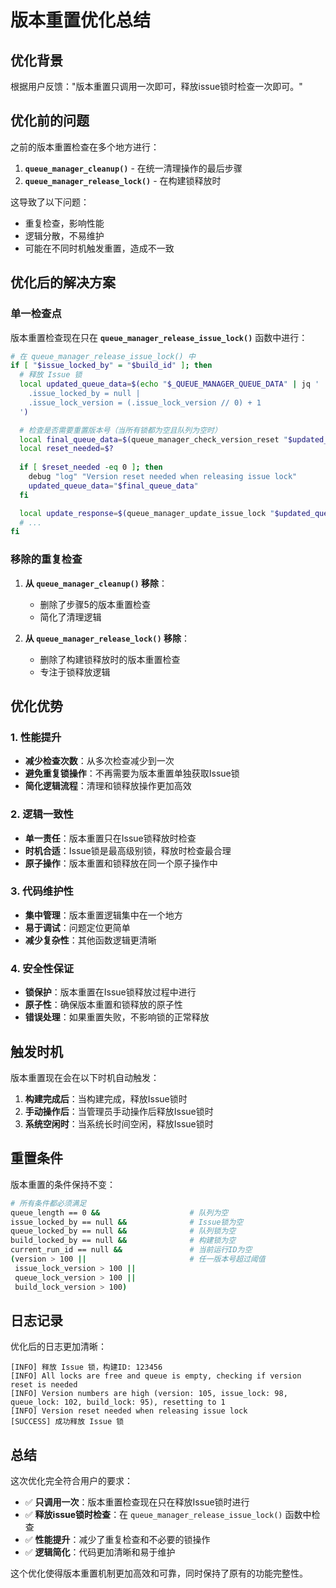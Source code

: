 # 版本重置优化总结

## 优化背景

根据用户反馈："版本重置只调用一次即可，释放issue锁时检查一次即可。"

## 优化前的问题

之前的版本重置检查在多个地方进行：

1. **`queue_manager_cleanup()`** - 在统一清理操作的最后步骤
2. **`queue_manager_release_lock()`** - 在构建锁释放时

这导致了以下问题：
- 重复检查，影响性能
- 逻辑分散，不易维护
- 可能在不同时机触发重置，造成不一致

## 优化后的解决方案

### 单一检查点

版本重置检查现在只在 **`queue_manager_release_issue_lock()`** 函数中进行：

```bash
# 在 queue_manager_release_issue_lock() 中
if [ "$issue_locked_by" = "$build_id" ]; then
  # 释放 Issue 锁
  local updated_queue_data=$(echo "$_QUEUE_MANAGER_QUEUE_DATA" | jq '
    .issue_locked_by = null |
    .issue_lock_version = (.issue_lock_version // 0) + 1
  ')

  # 检查是否需要重置版本号（当所有锁都为空且队列为空时）
  local final_queue_data=$(queue_manager_check_version_reset "$updated_queue_data")
  local reset_needed=$?
  
  if [ $reset_needed -eq 0 ]; then
    debug "log" "Version reset needed when releasing issue lock"
    updated_queue_data="$final_queue_data"
  fi

  local update_response=$(queue_manager_update_issue_lock "$updated_queue_data" "无")
  # ...
fi
```

### 移除的重复检查

1. **从 `queue_manager_cleanup()` 移除**：
   - 删除了步骤5的版本重置检查
   - 简化了清理逻辑

2. **从 `queue_manager_release_lock()` 移除**：
   - 删除了构建锁释放时的版本重置检查
   - 专注于锁释放逻辑

## 优化优势

### 1. 性能提升
- **减少检查次数**：从多次检查减少到一次
- **避免重复锁操作**：不再需要为版本重置单独获取Issue锁
- **简化逻辑流程**：清理和锁释放操作更加高效

### 2. 逻辑一致性
- **单一责任**：版本重置只在Issue锁释放时检查
- **时机合适**：Issue锁是最高级别锁，释放时检查最合理
- **原子操作**：版本重置和锁释放在同一个原子操作中

### 3. 代码维护性
- **集中管理**：版本重置逻辑集中在一个地方
- **易于调试**：问题定位更简单
- **减少复杂性**：其他函数逻辑更清晰

### 4. 安全性保证
- **锁保护**：版本重置在Issue锁释放过程中进行
- **原子性**：确保版本重置和锁释放的原子性
- **错误处理**：如果重置失败，不影响锁的正常释放

## 触发时机

版本重置现在会在以下时机自动触发：

1. **构建完成后**：当构建完成，释放Issue锁时
2. **手动操作后**：当管理员手动操作后释放Issue锁时
3. **系统空闲时**：当系统长时间空闲，释放Issue锁时

## 重置条件

版本重置的条件保持不变：

```bash
# 所有条件都必须满足
queue_length == 0 &&                    # 队列为空
issue_locked_by == null &&              # Issue锁为空
queue_locked_by == null &&              # 队列锁为空  
build_locked_by == null &&              # 构建锁为空
current_run_id == null &&               # 当前运行ID为空
(version > 100 ||                       # 任一版本号超过阈值
 issue_lock_version > 100 ||
 queue_lock_version > 100 ||
 build_lock_version > 100)
```

## 日志记录

优化后的日志更加清晰：

```
[INFO] 释放 Issue 锁，构建ID: 123456
[INFO] All locks are free and queue is empty, checking if version reset is needed
[INFO] Version numbers are high (version: 105, issue_lock: 98, queue_lock: 102, build_lock: 95), resetting to 1
[INFO] Version reset needed when releasing issue lock
[SUCCESS] 成功释放 Issue 锁
```

## 总结

这次优化完全符合用户的要求：
- ✅ **只调用一次**：版本重置检查现在只在释放Issue锁时进行
- ✅ **释放issue锁时检查**：在 `queue_manager_release_issue_lock()` 函数中检查
- ✅ **性能提升**：减少了重复检查和不必要的锁操作
- ✅ **逻辑简化**：代码更加清晰和易于维护

这个优化使得版本重置机制更加高效和可靠，同时保持了原有的功能完整性。 